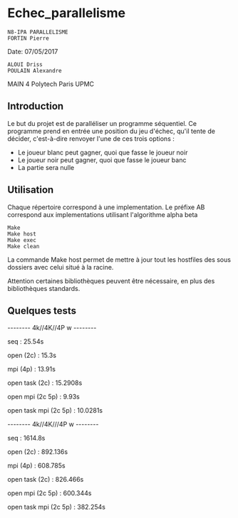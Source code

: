 Echec_parallelisme
===
    N8-IPA PARALLELISME
    FORTIN Pierre

Date: 07/05/2017

    ALOUI Driss
    POULAIN Alexandre
    
MAIN 4 Polytech Paris UPMC


Introduction
------------
Le but du projet est de paralléliser un programme séquentiel. Ce programme prend en entrée une position du jeu d'échec, qu'il tente de décider, c'est-à-dire renvoyer l'une de ces trois options :
- Le joueur blanc peut gagner, quoi que fasse le joueur noir
- Le joueur noir peut gagner, quoi que fasse le joueur banc
- La partie sera nulle

Utilisation
------------
Chaque répertoire correspond à une implementation. Le préfixe AB correspond aux implementations utilisant l'algorithme alpha beta

    Make
    Make host
    Make exec
    Make clean

La commande Make host permet de mettre à jour tout les hostfiles des sous dossiers avec celui situé à la racine.

Attention certaines bibliothèques peuvent être nécessaire, en plus des bibliothèques standards.

Quelques tests
------------

-------- 4k//4K//4P w --------


seq : 
25.54s


open (2c) : 
15.3s


mpi (4p) : 
13.91s


open task (2c) : 
15.2908s


open mpi (2c 5p) : 
9.93s


open task mpi (2c 5p) : 
10.0281s


-------- 4k//4K///4P w --------


seq : 
1614.8s


open (2c) : 
892.136s


mpi (4p) : 
608.785s


open task (2c) : 
826.466s


open mpi (2c 5p) : 
600.344s


open task mpi (2c 5p) : 
382.254s
